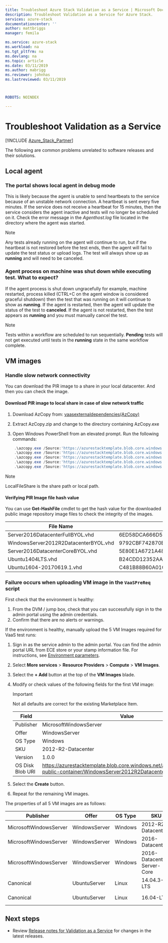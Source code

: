```yaml
---
title: Troubleshoot Azure Stack Validation as a Service | Microsoft Docs
description: Troubleshoot Validation as a Service for Azure Stack.
services: azure-stack
documentationcenter: ''
author: mattbriggs
manager: femila

ms.service: azure-stack
ms.workload: na
ms.tgt_pltfrm: na
ms.devlang: na
ms.topic: article
ms.date: 03/11/2019
ms.author: mabrigg
ms.reviewer: johnhas
ms.lastreviewed: 03/11/2019



ROBOTS: NOINDEX

---
```


# Troubleshoot Validation as a Service

[!INCLUDE [Azure_Stack_Partner](./includes/azure-stack-partner-appliesto.md)]

The following are common problems unrelated to software releases and their solutions.

## Local agent

### The portal shows local agent in debug mode

This is likely because the agent is unable to send heartbeats to the service because of an unstable network connection. A heartbeat is sent every five minutes. If the service does not receive a heartbeat for 15 minutes, then the service considers the agent inactive and tests will no longer be scheduled on it. Check the error message in the *Agenthost.log* file located in the directory where the agent was started.

> [!Note]
> Any tests already running on the agent will continue to run, but if the heartbeat is not restored before the test ends, then the agent will fail to update the test status or upload logs. The test will always show up as **running** and will need to be canceled.

### Agent process on machine was shut down while executing test. What to expect?

If the agent process is shut down ungracefully for example, machine restarted, process killed (CTRL+C on the agent window is considered graceful shutdown) then the test that was running on it will continue to show as **running**. If the agent is restarted, then the agent will update the status of the test to **canceled**. If the agent is not restarted, then the test appears as **running** and you must manually cancel the test.

> [!Note]
> Tests within a workflow are scheduled to run sequentially. **Pending** tests will not get executed until tests in the **running** state in the same workflow complete.

## VM images

### Handle slow network connectivity

You can download the PIR image to a share in your local datacenter. And then you can check the image.

<!-- This is from the appendix to the Deploy local agent topic. -->

#### Download PIR image to local share in case of slow network traffic

1. Download AzCopy from: [vaasexternaldependencies(AzCopy)](https://vaasexternaldependencies.blob.core.windows.net/prereqcomponents/AzCopy.zip)

2. Extract AzCopy.zip and change to the directory containing AzCopy.exe

3. Open Windows PowerShell from an elevated prompt. Run the following commands:

```PowerShell  
    .\azcopy.exe /Source:'https://azurestacktemplate.blob.core.windows.net/azurestacktemplate-public-container' /Dest:'<LocalFileShare>' /Pattern:'Server2016DatacenterFullBYOL.vhd' /NC:12 /V:azcopylog.log /Y
    .\azcopy.exe /Source:'https://azurestacktemplate.blob.core.windows.net/azurestacktemplate-public-container' /Dest:'<LocalFileShare>' /Pattern:'Server2016DatacenterCoreBYOL.vhd' /NC:12 /V:azcopylog.log /Y
    .\azcopy.exe /Source:'https://azurestacktemplate.blob.core.windows.net/azurestacktemplate-public-container' /Dest:'<LocalFileShare>' /Pattern:'WindowsServer2012R2DatacenterBYOL.vhd' /NC:12 /V:azcopylog.log /Y
    .\azcopy.exe /Source:'https://azurestacktemplate.blob.core.windows.net/azurestacktemplate-public-container' /Dest:'<LocalFileShare>' /Pattern:'Ubuntu1404LTS.vhd' /NC:12 /V:azcopylog.log /Y
    .\azcopy.exe /Source:'https://azurestacktemplate.blob.core.windows.net/azurestacktemplate-public-container' /Dest:'<LocalFileShare>' /Pattern:'Ubuntu1604-20170619.1.vhd' /NC:12 /V:azcopylog.log /Y
```

> [!Note]  
> LocalFileShare is the share path or local path.

#### Verifying PIR Image file hash value

You can use **Get-HashFile** cmdlet to get the hash value for the downloaded public image repository image files to check the integrity of the images.

| File Name | SHA256 |
|---------------------------------------|------------------------------------------------------------------|
| Server2016DatacenterFullBYOL.vhd | 6ED58DCA666D530811A1EA563BA509BF9C29182B902D18FCA03C7E0868F733E9 |
| WindowsServer2012R2DatacenterBYOL.vhd | 9792CBF742870B1730B9B16EA814C683A8415EFD7601DDB6D5A76D0964767028 |
| Server2016DatacenterCoreBYOL.vhd | 5E80E1A6721A48A10655E6154C1B90E320DF5558487D6A0D7BFC7DCD32C4D9A5 |
| Ubuntu1404LTS.vhd | B24CDD12352AAEBC612A4558AB9E80F031A2190E46DCB459AF736072742E20E0 |
| Ubuntu1604-20170619.1.vhd | C481B88B60A01CBD5119A3F56632A2203EE5795678D3F3B9B764FFCA885E26CB |

### Failure occurs when uploading VM image in the `VaaSPreReq` script

First check that the environment is healthy:

1. From the DVM / jump box, check that you can successfully sign in to the admin portal using the admin credentials.
1. Confirm that there are no alerts or warnings.

If the environment is healthy, manually upload the 5 VM Images required for VaaS test runs:

1. Sign in as the service admin to the admin portal. You can find the admin portal URL from ECE store or your stamp information file. For instructions, see [Environment parameters](azure-stack-vaas-parameters.md#environment-parameters).
1. Select **More services** > **Resource Providers** > **Compute** > **VM Images**.
1. Select the **+ Add** button at the top of the **VM Images** blade.
1. Modify or check values of the following fields for the first VM image:
    > [!IMPORTANT]
    > Not all defaults are correct for the existing Marketplace Item.

    | Field  | Value  |
    |---------|---------|
    | Publisher | MicrosoftWindowsServer |
    | Offer | WindowsServer |
    | OS Type | Windows |
    | SKU | 2012-R2-Datacenter |
    | Version | 1.0.0 |
    | OS Disk Blob URI | https://azurestacktemplate.blob.core.windows.net/azurestacktemplate-public-container/WindowsServer2012R2DatacenterBYOL.vhd |

1. Select the **Create** button.
1. Repeat for the remaining VM images.

The properties of all 5 VM images are as follows:

| Publisher  | Offer  | OS Type | SKU | Version | OS Disk Blob URI |
|---------|---------|---------|---------|---------|---------|
| MicrosoftWindowsServer| WindowsServer | Windows | 2012-R2-Datacenter | 1.0.0 | https://azurestacktemplate.blob.core.windows.net/azurestacktemplate-public-container/WindowsServer2012R2DatacenterBYOL.vhd |
| MicrosoftWindowsServer | WindowsServer | Windows | 2016-Datacenter | 1.0.0 | https://azurestacktemplate.blob.core.windows.net/azurestacktemplate-public-container/Server2016DatacenterFullBYOL.vhd |
| MicrosoftWindowsServer | WindowsServer | Windows | 2016-Datacenter-Server-Core | 1.0.0 | https://azurestacktemplate.blob.core.windows.net/azurestacktemplate-public-container/Server2016DatacenterCoreBYOL.vhd |
| Canonical | UbuntuServer | Linux | 14.04.3-LTS | 1.0.0 | https://azurestacktemplate.blob.core.windows.net/azurestacktemplate-public-container/Ubuntu1404LTS.vhd |
| Canonical | UbuntuServer | Linux | 16.04-LTS | 16.04.20170811 | https://azurestacktemplate.blob.core.windows.net/azurestacktemplate-public-container/Ubuntu1604-20170619.1.vhd |

## Next steps

- Review [Release notes for Validation as a Service](azure-stack-vaas-release-notes.md) for changes in the latest releases.